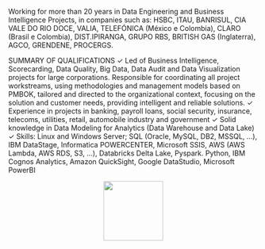 Working for more than 20 years in Data Engineering and Business Intelligence Projects, in companies such as: HSBC, ITAU, BANRISUL, CIA VALE DO RIO DOCE, VALIA, TELEFÓNICA (México e Colombia), CLARO (Brasil e Colombia), DIST.IPIRANGA, GRUPO RBS, BRITISH GAS (Inglaterra), AGCO, GRENDENE, PROCERGS.

SUMMARY OF QUALIFICATIONS
✓ Led of Business Intelligence, Scorecarding, Data Quality, Big Data, Data Audit and Data Visualization projects for large corporations. Responsible for coordinating all project workstreams, using methodologies and management models based on PMBOK, tailored and directed to the organizational context, focusing on the solution and customer needs, providing intelligent and reliable solutions.
✓ Experience in projects in banking, payroll loans, social security, insurance, telecoms, utilities, retail, automobile industry and government
✓ Solid knowledge in Data Modeling for Analytics (Data Warehouse and Data Lake) ✓ Skills: Linux and Windows Server; SQL (Oracle, MySQL, DB2, MSSQL, …), IBM DataStage, Informatica POWERCENTER, Microsoft SSIS, AWS (AWS Lambda, AWS RDS, S3, …), Databricks Delta Lake, Pyspark. Python, IBM Cognos Analytics, Amazon QuickSight, Google DataStudio, Microsoft PowerBI

<div align="center">
  <a href="https://github.com/cirograu">
  <img height="120em" src="https://github-readme-stats.vercel.app/api?username=cirograu&hide=prs,issues,contribs&show_icons=true&include_all_commits=true&count_private=true"/>
 
</div>
 


